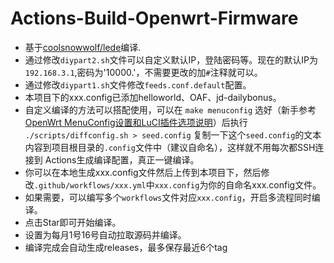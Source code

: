 # Actions-Build-Openwrt-Firmware

- 基于[coolsnowwolf/lede](https://github.com/coolsnowwolf/lede)编译.
- 通过修改`diypart2.sh`文件可以自定义默认IP，登陆密码等。现在的默认IP为`192.168.3.1`,密码为'10000.'，不需要更改的加`#`注释就可以。
- 通过修改`diypart1.sh`文件修改`feeds.conf.default`配置。
- 本项目下的xxx.config已添加helloworld、OAF、jd-dailybonus。
- 自定义编译的方法可以搭配使用，可以在 `make menuconfig` 选好（新手参考[OpenWrt MenuConfig设置和LuCI插件选项说明](https://mtom.ml/827.html)）后执行 `./scripts/diffconfig.sh > seed.config` 复制一下这个`seed.config`的文本内容到项目根目录的`.config`文件中（建议自命名），这样就不用每次都SSH连接到 Actions生成编译配置，真正一键编译。
- 你可以在本地生成xxx.config文件然后上传到本项目下，然后修改`.github/workflows/xxx.yml`中`xxx.config`为你的自命名xxx.config文件。
- 如果需要，可以编写多个`workflows`文件对应`xxx.config`，开启多流程同时编译。
- 点击Star即可开始编译。
- 设置为每月1号16号自动拉取源码并编译。
- 编译完成会自动生成releases，最多保存最近6个tag

